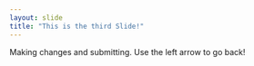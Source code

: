 ```yaml
---
layout: slide
title: "This is the third Slide!"
---
```

Making changes and submitting.
Use the left arrow to go back!

